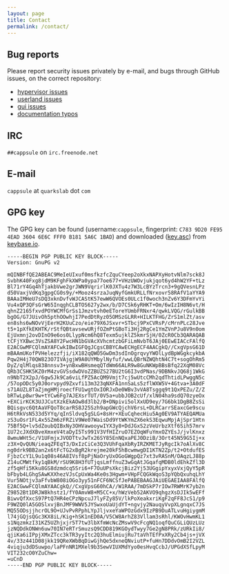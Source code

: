 ```yaml
---
layout: page
title: Contact
permalink: /contact/
---
```


## Bug reports

Please report security issues privately by e-mail, and bugs through GitHub issues, on the correct repository:


 * [hypervisor issues](https://github.com/cappsule/hypervisor/issues)
 * [userland issues](https://github.com/cappsule/userland/issues)
 * [gui issues](https://github.com/cappsule/gui/issues)
 * [documentation typos](https://github.com/cappsule/doc/issues)



## IRC

`##cappsule` on `irc.freenode.net`



## E-mail

`cappsule` at `quarkslab` dot `com`



## GPG key

The GPG key can be found (username:`cappsule`, fingerprint: `C783 9D20 FE95 4EAD 3604 6E6C FFF0 B181 5A6C 1BAD`) and downloaded ([key.asc](https://keybase.io/cappsule/key.asc)) from [keybase.io](https://keybase.io/cappsule).

    -----BEGIN PGP PUBLIC KEY BLOCK-----
    Version: GnuPG v2

    mQINBFfQE2ABEAC9MeIeUIxuf0msfkzfcZquCYeep2oXkxNAPXyHotvNlm7sck8J
    SvbhK40Fxg8jdM9KFghFkXWPa0ypa77oe677+VHzUWOvjukjqot6yd4hW2YF+tLz
    Bl71rY4Gq4hTjakbVwe2grJWN9VqrirlK0JXTu4z7W3LcBYzTrcn3+9gQVesnLPz
    d50VaxjVdKq3gpgCG0s9y/+Mooz4srzaJuqNyfGmkURLLfNrxovr58RAfV1aYYA9
    BAAaIMHeU7sDQ3xknDvfvWJCAStK57ewW6QVOEs0ULc1f0woch3nZv6Y3DFmYvYi
    Vu4xQP3QFsGrW65InqghCLBTOS627y2wx/b/D7CSk6yRHKT+Om/6wIzIH8N6vt/H
    qhnZ2165fxvdPOYWCMfGrSs1Jmzvtvh0eEToreYUmbFRNxr4/qwkLVQG/rGulkBB
    bgOG/G7JUivOh5pthOOwhjI7PedDtRyz05OMSzGLRR+HILKTFHG/ZrS1mlZt/asv
    en8shs6wNOvVjEerH2KUuCzo/eie79X6JSxvr+STbcj9PxCVRsP/cMrnPLc28Jve
    t5+1pXfkEKHTK/rStfQBtavsewURjfOZmPtGBoTi3Hj2RgCe1YmZVnPJu8V9n0om
    EjUxmnj2ovDInO9e6os0LlypNcm6hQ8Texm5ujklZ5kmrSjH/0ZcR0Cb3QARAQAB
    tCFjYXBwc3VsZSA8Y2FwcHN1bGVAcXVhcmtzbGFiLmNvbT6JAj0EEwEIACcFAlfQ
    E2ACGwMFCQlmAYAFCwkIBwIGFQgJCgsCBBYCAwECHgECF4AACgkQ//CxgVpsG61D
    mBAAmUKofPVHelezzfji/iX182qQWO5GwDm3sdInOgrqvyYWOlLydBpWGgkcykbA
    Pqw2H4j70QW823O7IVAjgjW9A0UYMbylNyfuf/wwLQBrNZWQhtN4C7t+sogOhRm5
    DyZ/qlMlqs838nnsv3+ynBxwBHsmeqQTdWm66ALR9w8GuNKWpBBsBfq22XqM08Vc
    QRb3CSHK5KZ0rM4zvGVSsdwDVoZZBUZS27BU2tG6I3vdPNas/9DBNkvJQ68j1WkG
    n9NbT2X2pJ/6gw5Jk9Ca6viLfPZ5AcQM9Vmjt7cj5wUtcCMh2qdThtidLPwggN5c
    /57opODc5y0J0orvpyd9Zxvfi13m323qNXFA1nnSaLs5zflWXW5V+4Gtva+3A0dF
    s71AUZL8TaZjmgHMjroecfFU1wgtOxIORJxDe0WBv3vVA8Tsggq9t1QxPEZu/Z/Z
    bRTwLp8wr9w+tYCw6Fg7AJEXsrTUT/0V5a+ubbJOB2cUf/xlN04ha9sdQ70zyeOx
    +EXCirKCK3UJJCutXzkEkAOw8d3lb2/B+DNpivi5olXxUD9ey/7G6bk1DgB8ZsSi
    BQisgvc6QtAaVFQoT8carRS8J25Szh9apGWcQjchV6rsL+DLRCarrSEaxcGe9scu
    H6tRkVsN533d5YYq/qInSldvq5gSLG+8sHr+XEuCqhecHiu5Ag0EV9ATYAEQAMUa
    zS3uOsr1FL4x5SZm6zFRZiV9We07WaisDd9YtWKYmZX6ekS3EqwuMpjAjSpr1Htn
    75Bf5Q+lv5dZoubQIBxNy3OHVawooywIYX3y8+DdJGxS2zVeUrbzXtf6Sih57mrv
    1U72cJXdXBveXmxeV4taDyI5Ts991V3VfHIZruO7EZOqWFuYmxOZYEsJ/jvlKnxz
    8wmuWHt5c/V1UFmjxJVODTtvJwTx26SY85EnNQxaPEJ0DziB/3Ort45N59G5Ij+x
    z3X+QvQUN/ieaqZFEqT3/DxIzCiCe3Q3VUhFqaXbRyIRZKMETJyRgcIk7oAlXv8C
    ng0drk9BB2an2x6tFcTG2xBgR2krejme20kF5hBcwmwgDI1KTN2Zp/t2+OtdufES
    FjbzCcY1L9u1q08s46A8IVsf8pPjNaOryUxOGoGWgpQz7xt3vRASnM/OAqzLJ88p
    Z14uCMWtfky1qBkM/rSU9K8H3fUTjqsLmffnuZ3wGqAtJGqafqMDB0ldEhkZfl3D
    zf5qHfi5Kku8GS8dzmdcq5Sri6+F7OuUPsXkcjBiz2Yj53UGgipYxyxVxjQyY5pR
    bFbyb4LGhgSAwKXXhezVJsCpUxWa4Ke0s3Hgwm+VHpFCQGkWqoS3pYQbQxuhqLhY
    Vur5NOtjv3aFfvbW808iOGo3yy51nFCF6NCSfJePABEBAAGJAiUEGAEIAA8FAlfQ
    E2ACGwwFCQlmAYAACgkQ//CxgVpsG60hCA//W1RAA/7mDSkP7rIOw7RWMrK7yb2n
    Z9852Bt1DRJW8khstz1/fY0AmvW8+M5CC+x/hWzVeb52AKVO9qhgzXsDJIk5wEFf
    BiwvQfXxcS97PtQ7HR4eCPzNpcuJ7lyFZy85V/lkPoXeakxriKgF2qFF8JcS1/p9
    F9WZQ0lA5GOSlxvjBnJMF9WWV5JYSwxoUaUjdYT+ngvjy2NauqyVvpXLgnqxC7JS
    MQ55ODsjjhcrOL9O+UJvPvRPphLYpJljvxeYaWPOzGdx9IzPB9DuATLvuHgiygmM
    l74jGQjsQGc3KX8iL/Kig+hSK1nED0A/V5CW8ArhZ83Vllam3sRhl/KWOvHwmKL1
    s1NqzmkzI31KZ5UZhjxjr5T7tw3lbXfmWcNcZMswV9cFcgNQ1oqfQuCGLiQUzLUz
    jzNQDdkONWn6uw70IN7eRTrSmuzsQ9CDD819KGOydTwyy7Ge2gN8PRk/zURkIi8/
    qjiKa6iIPpjXMxZTcc3kTR3yyItc2Q3huElmiujRu7taVhTEfPxXRy2Cb4js+jVX
    4v/33z441D08jkk19QReXWbBqDiwGjhQe5dxneQNviutP+fuHn7DDdvOmB2I2VZL
    4viqju3dDSuwpo/laPFnNR1MXel9b3SewVIUXMdYyo0esHvqCcbJ/UPGdXSfLpyM
    VIT232cO0YZuChw=
    =uCnD
    -----END PGP PUBLIC KEY BLOCK-----
